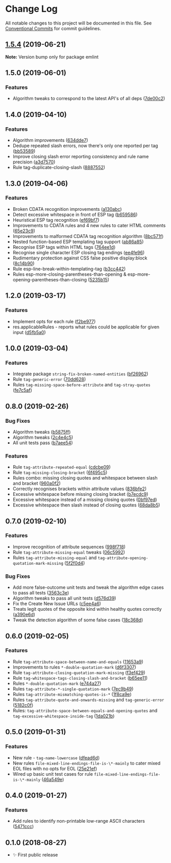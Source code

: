 # Change Log

All notable changes to this project will be documented in this file.
See [Conventional Commits](https://conventionalcommits.org) for commit guidelines.

## [1.5.4](https://gitlab.com/codsen/codsen/compare/emlint@1.5.3...emlint@1.5.4) (2019-06-21)

**Note:** Version bump only for package emlint





## 1.5.0 (2019-06-01)

### Features

- Algorithm tweaks to correspond to the latest API's of all deps ([7de00c2](https://gitlab.com/codsen/codsen/commit/7de00c2))

## 1.4.0 (2019-04-10)

### Features

- Algorithm improvements ([634dde7](https://gitlab.com/codsen/codsen/commit/634dde7))
- Dedupe repeated slash errors, now there's only one reported per tag ([bb53589](https://gitlab.com/codsen/codsen/commit/bb53589))
- Improve closing slash error reporting consistency and rule name precision ([a3d7570](https://gitlab.com/codsen/codsen/commit/a3d7570))
- Rule tag-duplicate-closing-slash ([8887552](https://gitlab.com/codsen/codsen/commit/8887552))

## 1.3.0 (2019-04-06)

### Features

- Broken CDATA recognition improvements ([a130abc](https://gitlab.com/codsen/codsen/commit/a130abc))
- Detect excessive whitespace in front of ESP tag ([b659586](https://gitlab.com/codsen/codsen/commit/b659586))
- Heuristical ESP tag recognition ([ef69bf7](https://gitlab.com/codsen/codsen/commit/ef69bf7))
- Improvements to CDATA rules and 4 new rules to cater HTML comments ([65e23c9](https://gitlab.com/codsen/codsen/commit/65e23c9))
- Improvements to malformed CDATA tag recognition algorithm ([8bc571f](https://gitlab.com/codsen/codsen/commit/8bc571f))
- Nested function-based ESP templating tag support ([ab86a85](https://gitlab.com/codsen/codsen/commit/ab86a85))
- Recognise ESP tags within HTML tags ([764ee1d](https://gitlab.com/codsen/codsen/commit/764ee1d))
- Recognise single character ESP closing tag endings ([ee4fe96](https://gitlab.com/codsen/codsen/commit/ee4fe96))
- Rudimentary protection against CSS false positive display:block ([8c14b90](https://gitlab.com/codsen/codsen/commit/8c14b90))
- Rule esp-line-break-within-templating-tag ([b3cc442](https://gitlab.com/codsen/codsen/commit/b3cc442))
- Rules esp-more-closing-parentheses-than-opening & esp-more-opening-parentheses-than-closing ([5235b15](https://gitlab.com/codsen/codsen/commit/5235b15))

## 1.2.0 (2019-03-17)

### Features

- Implement opts for each rule ([f2be977](https://gitlab.com/codsen/codsen/commit/f2be977))
- res.applicableRules - reports what rules could be applicable for given input ([d5fb5a0](https://gitlab.com/codsen/codsen/commit/d5fb5a0))

## 1.0.0 (2019-03-04)

### Features

- Integrate package `string-fix-broken-named-entities` ([bf26962](https://gitlab.com/codsen/codsen/commit/bf26962))
- Rule `tag-generic-error` ([70dd628](https://gitlab.com/codsen/codsen/commit/70dd628))
- Rules `tag-missing-space-before-attribute` and `tag-stray-quotes` ([fe7c5af](https://gitlab.com/codsen/codsen/commit/fe7c5af))

## 0.8.0 (2019-02-26)

### Bug Fixes

- Algorithm tweaks ([b5875ff](https://gitlab.com/codsen/codsen/commit/b5875ff))
- Algorithm tweaks ([2c4e4c5](https://gitlab.com/codsen/codsen/commit/2c4e4c5))
- All unit tests pass ([b7aee54](https://gitlab.com/codsen/codsen/commit/b7aee54))

### Features

- Rule `tag-attribute-repeated-equal` ([cdcbe09](https://gitlab.com/codsen/codsen/commit/cdcbe09))
- Rule `tag-missing-closing-bracket` ([6f495c5](https://gitlab.com/codsen/codsen/commit/6f495c5))
- Rules combo: missing closing quotes and whitespace between slash and bracket ([960a0f2](https://gitlab.com/codsen/codsen/commit/960a0f2))
- Correctly recognises brackets within attribute values ([836bfe2](https://gitlab.com/codsen/codsen/commit/836bfe2))
- Excessive whitespace before missing closing bracket ([b7ecdc9](https://gitlab.com/codsen/codsen/commit/b7ecdc9))
- Excessive whitespace instead of a missing closing quotes ([0bf97ed](https://gitlab.com/codsen/codsen/commit/0bf97ed))
- Excessive whitespace then slash instead of closing quotes ([68da8b5](https://gitlab.com/codsen/codsen/commit/68da8b5))

## 0.7.0 (2019-02-10)

### Features

- Improve recognition of attribute sequences ([998f718](https://gitlab.com/codsen/codsen/commit/998f718))
- Rule `tag-attribute-missing-equal` tweaks ([06c5992](https://gitlab.com/codsen/codsen/commit/06c5992))
- Rules `tag-attribute-missing-equal` and `tag-attribute-opening-quotation-mark-missing` ([5f2f0d4](https://gitlab.com/codsen/codsen/commit/5f2f0d4))

### Bug Fixes

- Add more false-outcome unit tests and tweak the algorithm edge cases to pass all tests ([3563c3e](https://gitlab.com/codsen/codsen/commit/3563c3e))
- Algorithm tweaks to pass all unit tests ([d576d39](https://gitlab.com/codsen/codsen/commit/d576d39))
- Fix the Create New Issue URLs ([c5ee4a6](https://gitlab.com/codsen/codsen/commit/c5ee4a6))
- Treats legit quotes of the opposite kind within healthy quotes correctly ([a390e6d](https://gitlab.com/codsen/codsen/commit/a390e6d))
- Tweak the detection algorithm of some false cases ([18c368d](https://gitlab.com/codsen/codsen/commit/18c368d))

## 0.6.0 (2019-02-05)

### Features

- Rule `tag-attribute-space-between-name-and-equals` ([11653a9](https://gitlab.com/codsen/codsen/commit/11653a9))
- Improvements to rules `*-double-quotation-mark` ([d6f3307](https://gitlab.com/codsen/codsen/commit/d6f3307))
- Rule `tag-attribute-closing-quotation-mark-missing` ([f3ef429](https://gitlab.com/codsen/codsen/commit/f3ef429))
- Rule `tag-whitespace-tags-closing-slash-and-bracket` ([b65ee11](https://gitlab.com/codsen/codsen/commit/b65ee11))
- Rules `*-double-quotation-mark` ([e744a27](https://gitlab.com/codsen/codsen/commit/e744a27))
- Rules `tag-attribute-*-single-quotation-mark` ([7ec9b49](https://gitlab.com/codsen/codsen/commit/7ec9b49))
- Rules `tag-attribute-mismatching-quotes-is-*` ([1f8ca9e](https://gitlab.com/codsen/codsen/commit/1f8ca9e))
- Rules `tag-attribute-quote-and-onwards-missing` and `tag-generic-error` ([5182c0f](https://gitlab.com/codsen/codsen/commit/5182c0f))
- Rules: `tag-attribute-space-between-equals-and-opening-quotes` and `tag-excessive-whitespace-inside-tag` ([1da021b](https://gitlab.com/codsen/codsen/commit/1da021b))

## 0.5.0 (2019-01-31)

### Features

- New rule - `tag-name-lowercase` ([dfead6d](https://gitlab.com/codsen/codsen/commit/dfead6d))
- New rules `file-mixed-line-endings-file-is-\*-mainly` to cater mixed EOL files with no opts for EOL ([25e21ef](https://gitlab.com/codsen/codsen/commit/25e21ef))
- Wired up basic unit test cases for rule `file-mixed-line-endings-file-is-\*-mainly` ([46a549e](https://gitlab.com/codsen/codsen/commit/46a549e))

## 0.4.0 (2019-01-27)

### Features

- Add rules to identify non-printable low-range ASCII characters ([5471ccc](https://gitlab.com/codsen/codsen/tree/master/packages/emlint/commits/5471ccc))

## 0.1.0 (2018-08-27)

- ✨ First public release

